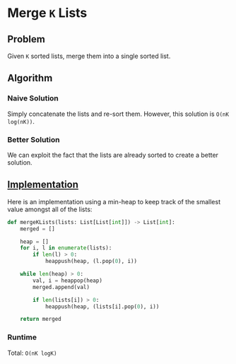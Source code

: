 # Merge `K` Lists

## Problem

Given `K` sorted lists, merge them into a single sorted list.

## Algorithm

### Naive Solution

Simply concatenate the lists and re-sort them. However, this solution is `O(nK log(nK))`.

### Better Solution

We can exploit the fact that the lists are already sorted to create a better solution.

## [Implementation](https://github.com/antoniojkim/AlgLib/blob/master/Algorithms/Greedy/Merge%20K%20Lists/mergeKlists.py#L6)

Here is an implementation using a min-heap to keep track of the smallest value amongst all of the lists:

```python
def mergeKLists(lists: List[List[int]]) -> List[int]:
    merged = []

    heap = []
    for i, l in enumerate(lists):
        if len(l) > 0:
            heappush(heap, (l.pop(0), i))

    while len(heap) > 0:
        val, i = heappop(heap)
        merged.append(val)

        if len(lists[i]) > 0:
            heappush(heap, (lists[i].pop(0), i))

    return merged
```

### Runtime

Total: `O(nK logK)`
